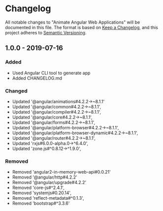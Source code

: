 # Changelog

All notable changes to "Animate Angular Web Applications" will be documented in this file. The format is based on [Keep a Changelog](https://keepachangelog.com/en/1.0.0/), and this project adheres to [Semantic Versioning](https://semver.org/spec/v2.0.0.html).

## 1.0.0 - 2019-07-16

### Added
- Used Angular CLI tool to generate app
- Added CHANGELOG.md

### Changed
- Updated '@angular/animations#4.2.2->~8.1.1'
- Updated '@angular/common#4.2.2->~8.1.1',
- Updated '@angular/compiler#4.2.2->~8.1.1',
- Updated '@angular/core#4.2.2->~8.1.1',
- Updated '@angular/forms#4.2.2->~8.1.1',
- Updated '@angular/platform-browser#4.2.2->~8.1.1',
- Updated '@angular/platform-browser-dynamic#4.2.2->~8.1.1',
- Updated '@angular/router#4.2.2->~8.1.1',
- Updated 'rxjs#6.0.0-alpha.0->^6.4.0',
- Updated 'zone.js#^0.8.12->^1.9.0',


### Removed
- Removed 'angular2-in-memory-web-api#0.0.21'
- Removed '@angular/http#4.2.2'
- Removed '@angular/upgrade#4.2.2'
- Removed 'core-js#^2.4.1',
- Removed 'systemjs#0.20.14',
- Removed 'reflect-metadata#^0.1.3',
- Removed 'bootstrap#^3.3.6'

